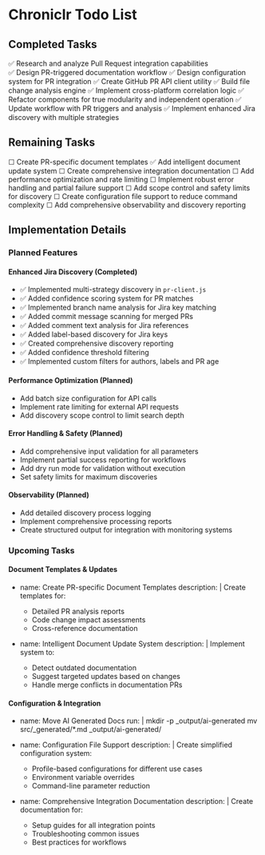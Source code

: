 # Chroniclr Todo List

## Completed Tasks

✅ Research and analyze Pull Request integration capabilities  
✅ Design PR-triggered documentation workflow
✅ Design configuration system for PR integration
✅ Create GitHub PR API client utility
✅ Build file change analysis engine
✅ Implement cross-platform correlation logic
✅ Refactor components for true modularity and independent operation
✅ Update workflow with PR triggers and analysis
✅ Implement enhanced Jira discovery with multiple strategies

## Remaining Tasks

☐ Create PR-specific document templates
✅ Add intelligent document update system
☐ Create comprehensive integration documentation
☐ Add performance optimization and rate limiting
☐ Implement robust error handling and partial failure support
☐ Add scope control and safety limits for discovery
☐ Create configuration file support to reduce command complexity
☐ Add comprehensive observability and discovery reporting

## Implementation Details

### Planned Features

#### Enhanced Jira Discovery (Completed)

- ✅ Implemented multi-strategy discovery in `pr-client.js`
- ✅ Added confidence scoring system for PR matches
- ✅ Implemented branch name analysis for Jira key matching
- ✅ Added commit message scanning for merged PRs
- ✅ Added comment text analysis for Jira references
- ✅ Added label-based discovery for Jira keys
- ✅ Created comprehensive discovery reporting
- ✅ Added confidence threshold filtering
- ✅ Implemented custom filters for authors, labels and PR age

#### Performance Optimization (Planned)

- Add batch size configuration for API calls
- Implement rate limiting for external API requests
- Add discovery scope control to limit search depth

#### Error Handling & Safety (Planned)

- Add comprehensive input validation for all parameters
- Implement partial success reporting for workflows
- Add dry run mode for validation without execution
- Set safety limits for maximum discoveries

#### Observability (Planned)

- Add detailed discovery process logging
- Implement comprehensive processing reports
- Create structured output for integration with monitoring systems

### Upcoming Tasks

#### Document Templates & Updates

- name: Create PR-specific Document Templates
  description: |
  Create templates for:

  - Detailed PR analysis reports
  - Code change impact assessments
  - Cross-reference documentation

- name: Intelligent Document Update System
  description: |
  Implement system to:
  - Detect outdated documentation
  - Suggest targeted updates based on changes
  - Handle merge conflicts in documentation PRs

#### Configuration & Integration

- name: Move AI Generated Docs
  run: |
  mkdir -p \_output/ai-generated
  mv src/\_generated/\*.md \_output/ai-generated/

- name: Configuration File Support
  description: |
  Create simplified configuration system:

  - Profile-based configurations for different use cases
  - Environment variable overrides
  - Command-line parameter reduction

- name: Comprehensive Integration Documentation
  description: |
  Create documentation for:
  - Setup guides for all integration points
  - Troubleshooting common issues
  - Best practices for workflows
